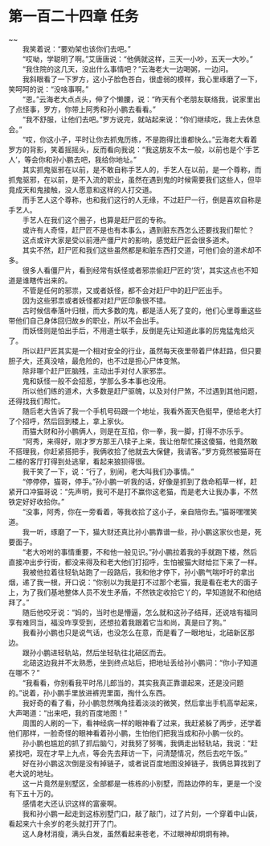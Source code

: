 # 第一百二十四章 任务

~~
            <br>　　我笑着说：“要劝架也该你们去吧。”<br>　　“哎呦，学聪明了啊。”艾唐唐说：“他俩就这样，三天一小吵，五天一大吵。”<br>　　“我住院的这几天，没出什么事情吧？”云海老大一边喝粥，一边问。<br>　　我斜眼看了一下罗方，这小子脸色苍白，很虚弱的模样，我心里琢磨了一下，笑呵呵的说：“没啥事啊。”<br>　　“恩。”云海老大点点头，伸了个懒腰，说：“昨天有个老朋友联络我，说家里出了点怪事，罗方，你带上阿秀和孙小鹏去看看。”<br>　　“我不舒服，让他们去吧。”罗方说完，就站起来说：“你们继续吃，我上去休息会。”<br>　　“哎，你这小子，平时让你去抓鬼历练，不是跑得比谁都快么。”云海老大看着罗方的背影，笑着摇摇头，反而看向我说：“我这朋友不太一般，以前也是个‘手艺人’，等会你和孙小鹏去吧，我给你地址。”<br>　　其实抓鬼驱邪在以前，是不敢自称手艺人的，手艺人在以前，是一个尊称，而抓鬼驱邪，在以前，是不入流的职业，虽然在遇到鬼的时候需要我们这些人，但毕竟成天和鬼接触，没人愿意和这样的人打交道。<br>　　而手艺人这个尊称，也和我们这行的人无缘，不过赶尸一行，倒是喜欢自称是手艺人。<br>　　手艺人在我们这个圈子，也算是赶尸匠的专称。<br>　　或许有人奇怪，赶尸匠不是也有本事么，遇到脏东西怎么还要找我们帮忙？<br>　　这点或许大家是受以前港产僵尸片的影响，感觉赶尸匠会很多道术。<br>　　其实不然，赶尸匠和我们这些虽然都是和脏东西打交道，可他们会的道术却不多。<br>　　很多人看僵尸片，看到经常有妖怪或者邪祟偷赶尸匠的‘货’，其实这点也不知道是谁瞎传出来的。<br>　　不管是任何的邪祟，又或者妖怪，都不会对赶尸中的赶尸匠出手。<br>　　因为这些邪祟或者妖怪都对赶尸匠印象很不错。<br>　　古时候信奉落叶归根，而大多数的鬼，都是活人死了变的，他们心里尊重这些带他们自己身体回归故乡的职业，所以不会出手。<br>　　而妖怪则是怕出手后，不用道士联手，反倒是先让知道此事的厉鬼猛鬼给灭了。<br>　　所以赶尸匠其实是一个相对安全的行业，虽然每天夜里带着尸体赶路，但只要胆子大，还真没啥，最危险的，也不过是担心尸体变煞。<br>　　除非哪个赶尸匠脑残，主动出手对付人家邪祟。<br>　　鬼和妖怪一般不会招惹，学那么多本事也没用。<br>　　所以他们练的道术，大多数是赶尸驱魄，以及对付尸煞，不过遇到其他问题，还得找我们帮忙。<br>　　随后老大告诉了我一个手机号码跟一个地址，我看外面天色挺早，便给老大打了个招呼，然后回到楼上，拿上家伙。<br>　　而猫大财和孙小鹏俩人，则是在互掐，你一拳，我一脚，打得不亦乐乎。<br>　　“阿秀，来得好，刚才罗方那王八犊子上来，我让他帮忙揍这傻猫，他竟然敢不搭理我，你赶紧搭把手，我俩收拾了他就去大保健，我请客。”罗方竟然被猫哥在二楼的客厅打得到处逃窜，看起来狼狈得很。<br>　　我干笑了一下，说：“行了，别闹，老大叫我们办事情。”<br>　　“停停停，猫哥，停手。”孙小鹏一听我的话，好像是抓到了救命稻草一样，赶紧开口冲猫哥说：“先声明，我可不是打不赢你这老猫，而是老大让我办事，不然铁定好好收拾你。”<br>　　“没事，阿秀，你在一旁看着，等我收拾了这小子，亲自陪你去。”猫哥嘿嘿笑道。<br>　　我一听，琢磨了一下，猫大财还真比孙小鹏靠谱一些，孙小鹏这家伙也是，死要面子。<br>　　“老大吩咐的事情重要，不和他一般见识。”孙小鹏拉着我的手就跑下楼，然后直接冲出步行街，都没来得及和老大他们打招呼，生怕被猫大财给拦下来了一样。<br>　　我被他拉着往轻轨站跑了一段路后，我和他才停下，孙小鹏气喘吁吁的拿出烟，递了我一根，开口说：“你别以为我是打不过那个老猫，我是看在老大的面子上，为了我们基地整体人员不发生矛盾，不然铁定收拾它丫的，早知道就不和他结拜了。”<br>　　随后他咬牙说：“妈的，当时也是懵逼，怎么就和这孙子结拜，还说啥有福同享有难同当，福没咋享受到，还想拉着我跟着它当和尚，真是曰了狗。”<br>　　我看孙小鹏也只是说气话，也没怎么在意，而是看了一眼地址，北碚新区那边。<br>　　跟孙小鹏进轻轨站，然后坐轻轨往北碚区而去。<br>　　北碚这边我并不太熟悉，坐到终点站后，把地址丢给孙小鹏问：“你小子知道在哪不？”<br>　　“我看看，你别看我平时吊儿郎当的，其实我真正靠谱起来，还是没问题的。”说着，孙小鹏手里放进裤兜里面，掏什么东西。<br>　　我好奇的看了看，孙小鹏忽然嘴角挂着淡淡的微笑，然后拿出手机高举起来，大声喝道：“出来吧，我的百度地图！”<br>　　周围的人刷的一下，看神经病一样的眼神看了过来，我赶紧躲了两步，还学着他们那样，一脸奇怪的眼神看着孙小鹏，生怕他们把我当成和孙小鹏一伙的。<br>　　孙小鹏也尴尬的抓了抓后脑勺，对我努了努嘴，我俩走出轻轨站，我说：“赶紧找吧，现在才早上九点，等会先去拜访一下，问清楚情况，然后去吃午饭。”<br>　　好在孙小鹏这次倒是没有掉链子，或者说百度地图没掉链子，我俩总算找到了老大说的地址。<br>　　这一片竟然是别墅区，全部都是一栋栋的小别墅，而路边停的车，更是一个没有下五十万的。<br>　　感情老大还认识这样的富豪啊。<br>　　我和孙小鹏一起走到这栋别墅门口，敲了敲门，过了片刻，一个穿着中山装，看起来六十余岁的老头就打开了门。<br>　　这人身材消瘦，满头白发，虽然看起来苍老，不过眼神却炯炯有神。<br>
	